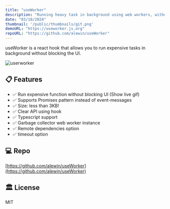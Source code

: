 ```yaml
---
title: "useWorker"
description: "Running heavy task in background using web workers, without blocking the UI"
date: "03/18/2024"
thumbnail: '/public/thumbnails/git.png'
demoURL: "https://useworker.js.org"
repoURL: "https://github.com/alewin/useWorker"
---
```




useWorker is a react hook that allows you to run expensive tasks in background without blocking the UI.

![userworker](https://user-images.githubusercontent.com/980844/82120716-70151e00-9788-11ea-8f8d-07b06a13dde2.gif)

## 📋 Features

- ✅  Run expensive function without blocking UI (Show live gif)
- ✅  Supports Promises pattern instead of event-messages
- ✅  Size: less than 3KB!
- ✅  Clear API using hook
- ✅  Typescript support
- ✅  Garbage collector web worker instance
- ✅  Remote dependencies option
- ✅  timeout option

## 💻 Repo

[https://github.com/alewin/useWorker](https://github.com/alewin/useWorker)

## 🏛️ License

MIT
